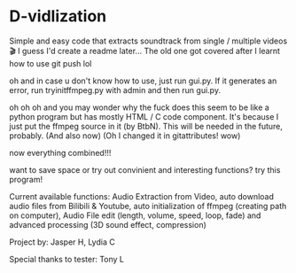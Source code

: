 # D-vidlization
Simple and easy code that extracts soundtrack from single / multiple videos🎬
I guess I'd create a readme later... The old one got covered after I learnt how to use git push lol

oh and in case u don't know how to use, just run gui.py. If it generates an error, run tryinitffmpeg.py with admin and then run gui.py.

oh oh oh and you may wonder why the fuck does this seem to be like a python program but has mostly HTML / C code component. It's because I just put the ffmpeg source in it (by BtbN). This will be needed in the future, probably. (And also now) (Oh I changed it in gitattributes! wow)

now everything combined!!!

want to save space or try out convinient and interesting functions? try this program!

Current available functions: Audio Extraction from Video, auto download audio files from Bilibili & Youtube, auto initialization of ffmpeg (creating path on computer), Audio File edit (length, volume, speed, loop, fade) and advanced processing (3D sound effect, compression)

Project by: Jasper H, Lydia C

Special thanks to tester: Tony L
